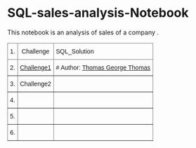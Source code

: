 # SQL-sales-analysis-Notebook
This notebook is an analysis of sales of a company . 

<style type="text/css">
.tg  {border-collapse:collapse;border-spacing:0;}
.tg td{border-color:black;border-style:solid;border-width:1px;font-family:Arial, sans-serif;font-size:14px;
  overflow:hidden;padding:10px 5px;word-break:normal;}
.tg th{border-color:black;border-style:solid;border-width:1px;font-family:Arial, sans-serif;font-size:14px;
  font-weight:normal;overflow:hidden;padding:10px 5px;word-break:normal;}
.tg .tg-c3ow{border-color:inherit;text-align:center;vertical-align:top}
.tg .tg-0pky{border-color:inherit;text-align:left;vertical-align:top}
.tg .tg-dvpl{border-color:inherit;text-align:right;vertical-align:top}
</style>
<table class="tg">
<thead>
  <tr>
    <th class="tg-c3ow">1. </th>
    <th class="tg-c3ow">Challenge </th>
    <th class="tg-0pky">SQL_Solution</th>
  </tr>
</thead>
<tbody>
  <tr>
    <td class="tg-0pky">2. </td>
    <td class="tg-0pky"><a href="https://www.hackerrank.com/challenges/revising-the-select-query/problem" target="_blank" rel="noopener noreferrer">Challenge1</a> </td>
    <td class="tg-0pky"># Author: <a href="https://github.com/Thomas-George-T/HackerRank-SQL-Challenges-Solutions/blob/master/Basic%20Select/Revising-the-select-Query-1.sql" target="_blank" rel="noopener noreferrer">Thomas George Thomas</a><br></td>
  </tr>
  <tr>
    <td class="tg-0pky">3. </td>
    <td class="tg-0pky">Challenge2</td>
    <td class="tg-dvpl"></td>
  </tr>
  <tr>
    <td class="tg-0pky">4. </td>
    <td class="tg-0pky"></td>
    <td class="tg-0pky"></td>
  </tr>
  <tr>
    <td class="tg-0pky">5.</td>
    <td class="tg-0pky"></td>
    <td class="tg-0pky"></td>
  </tr>
  <tr>
    <td class="tg-0pky">6.</td>
    <td class="tg-0pky"></td>
    <td class="tg-0pky"></td>
  </tr>
</tbody>
</table>
